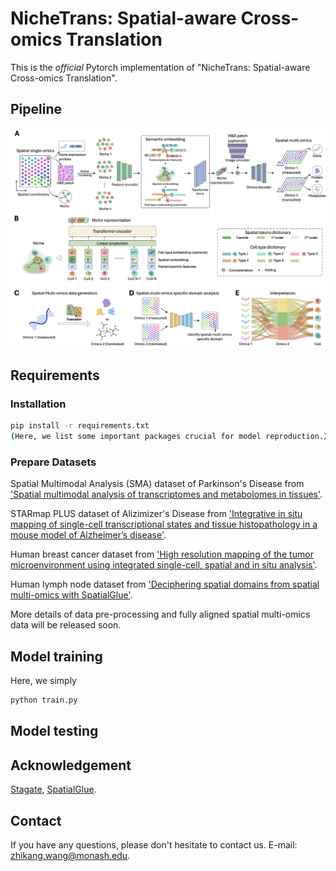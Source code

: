 # NicheTrans: Spatial-aware Cross-omics Translation
This is the *official* Pytorch implementation of "NicheTrans: Spatial-aware Cross-omics Translation". 

## Pipeline
![framework](overall.png)

## Requirements
### Installation
```bash
pip install -r requirements.txt
(Here, we list some important packages crucial for model reproduction.）
```

### Prepare Datasets
Spatial Multimodal Analysis (SMA) dataset of Parkinson's Disease from ['Spatial multimodal analysis of transcriptomes and metabolomes in tissues'](https://www.nature.com/articles/s41587-023-01937-y). 

STARmap PLUS dataset of Alizimizer's Disease from ['Integrative in situ mapping of single-cell transcriptional states and tissue histopathology in a mouse model of Alzheimer’s disease'](https://www.nature.com/articles/s41593-022-01251-x).

Human breast cancer dataset from ['High resolution mapping of the tumor microenvironment using integrated single-cell, spatial and in situ analysis'](https://www.nature.com/articles/s41467-023-43458-x). 

Human lymph node dataset from ['Deciphering spatial domains from spatial multi-omics with SpatialGlue'](https://www.nature.com/articles/s41592-024-02316-4).

More details of data pre-processing and fully aligned spatial multi-omics data will be released soon. 

## Model training
Here, we simply 
```bash
python train.py 
```

## Model testing


## Acknowledgement
[Stagate](https://stagate.readthedocs.io/en/latest/index.html#), [SpatialGlue](https://spatialglue-tutorials.readthedocs.io/en/latest/index.html).

## Contact
If you have any questions, please don't hesitate to contact us. E-mail: [zhikang.wang@monash.edu](mailto:zhikang.wang@monash.edu).
